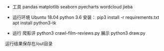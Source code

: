 - 工具
pandas 
matplotlib seaborn pyecharts wordcloud 
jieba

- 运行环境
Ubuntu 18.04
python 3.6
安装：
pip3 install -r requirements.txt
apt install python3-tk

- 运行
爬影评
python3 crawl-film-reviews.py
展示
python3 draw.py

运行结果保存在/out目录